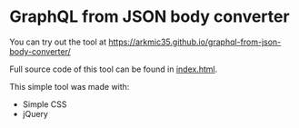 # GraphQL from JSON body converter

You can try out the tool at https://arkmic35.github.io/graphql-from-json-body-converter/

Full source code of this tool can be found
in [index.html](https://github.com/arkmic35/graphql-from-json-body-converter/blob/main/index.html).

This simple tool was made with:

* Simple CSS
* jQuery
